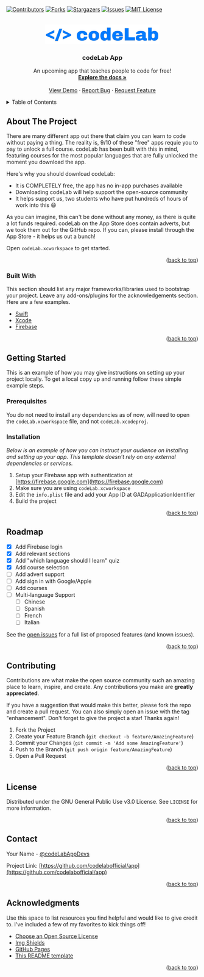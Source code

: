 <div id="top"></div>
<!--
*** Thanks for checking out the Best-README-Template. If you have a suggestion
*** that would make this better, please fork the repo and create a pull request
*** or simply open an issue with the tag "enhancement".
*** Don't forget to give the project a star!
*** Thanks again! Now go create something AMAZING! :D
-->



<!-- PROJECT SHIELDS -->
<!--
*** I'm using markdown "reference style" links for readability.
*** Reference links are enclosed in brackets [ ] instead of parentheses ( ).
*** See the bottom of this document for the declaration of the reference variables
*** for contributors-url, forks-url, etc. This is an optional, concise syntax you may use.
*** https://www.markdownguide.org/basic-syntax/#reference-style-links
-->
[![Contributors][contributors-shield]][contributors-url]
[![Forks][forks-shield]][forks-url]
[![Stargazers][stars-shield]][stars-url]
[![Issues][issues-shield]][issues-url]
[![MIT License][license-shield]][license-url]



<!-- PROJECT LOGO -->
<br />
<div align="center">
  <a href="https://github.com/codelabofficial/app">
    <img src="logo-nobk.png" alt="Logo" width="300" height="51">
  </a>

  <h3 align="center">codeLab App</h3>

  <p align="center">
    An upcoming app that teaches people to code for free!
    <br />
    <a href="https://github.com/codelaboffical/app"><strong>Explore the docs »</strong></a>
    <br />
    <br />
    <a href="https://codelabapp.uk">View Demo</a>
    ·
    <a href="https://codelabapp.uk">Report Bug</a>
    ·
    <a href="https://codelabapp.uk">Request Feature</a>
  </p>
</div>



<!-- TABLE OF CONTENTS -->
<details>
  <summary>Table of Contents</summary>
  <ol>
    <li>
      <a href="#about-the-project">About The Project</a>
      <ul>
        <li><a href="#built-with">Built With</a></li>
      </ul>
    </li>
    <li>
      <a href="#getting-started">Getting Started</a>
      <ul>
        <li><a href="#prerequisites">Prerequisites</a></li>
        <li><a href="#installation">Installation</a></li>
      </ul>
    </li>
    <li><a href="#usage">Usage</a></li>
    <li><a href="#roadmap">Roadmap</a></li>
    <li><a href="#contributing">Contributing</a></li>
    <li><a href="#license">License</a></li>
    <li><a href="#contact">Contact</a></li>
    <li><a href="#acknowledgments">Acknowledgments</a></li>
  </ol>
</details>



<!-- ABOUT THE PROJECT -->
## About The Project

There are many different app out there that claim you can learn to code without paying a thing. The reality is, 9/10 of these "free" apps requie you to pay to unlock a full course. codeLab has been built with this in mind, featuring courses for the most popular languages that are fully unlocked the moment you download the app.

Here's why you should download codeLab:
* It is COMPLETELY free, the app has no in-app purchases available
* Downloading codeLab will help support the open-source community
* It helps support us, two students who have put hundreds of hours of work into this :smile:

As you can imagine, this can't be done without any money, as there is quite a lot funds required. codeLab on the App Store does contain adverts, but we took them out for the GitHub repo. If you can, please install through the App Store - it helps us out a bunch!

Open `codeLab.xcworkspace` to get started.

<p align="right">(<a href="#top">back to top</a>)</p>



### Built With

This section should list any major frameworks/libraries used to bootstrap your project. Leave any add-ons/plugins for the acknowledgements section. Here are a few examples.

* [Swift](https://swift.org/)
* [Xcode](https://developer.apple.com/xcode/)
* [Firebase](https://firebase.google.com/)

<p align="right">(<a href="#top">back to top</a>)</p>



<!-- GETTING STARTED -->
## Getting Started

This is an example of how you may give instructions on setting up your project locally.
To get a local copy up and running follow these simple example steps.

### Prerequisites

You do not need to install any dependencies as of now, will need to open the `codeLab.xcworkspace` file, and not `codeLab.xcodeproj`.

### Installation

_Below is an example of how you can instruct your audience on installing and setting up your app. This template doesn't rely on any external dependencies or services._

1. Setup your Firebase app with authentication at [https://firebase.google.com](https://firebase.google.com)
2. Make sure you are using `codeLab.xcworkspace`
3. Edit the `info.plist` file and add your App ID at GADApplicationIdentifier
4. Build the project

<p align="right">(<a href="#top">back to top</a>)</p>

<!-- ROADMAP -->
## Roadmap

- [x] Add Firebase login
- [x] Add relevant sections
- [x] Add "which language should I learn" quiz
- [x] Add course selection
- [ ] Add advert support
- [ ] Add sign in with Google/Apple
- [ ] Add courses
- [ ] Multi-language Support
    - [ ] Chinese
    - [ ] Spanish
    - [ ] French
    - [ ] Italian

See the [open issues](https://github.com/codelabofficial/app/issues) for a full list of proposed features (and known issues).

<p align="right">(<a href="#top">back to top</a>)</p>



<!-- CONTRIBUTING -->
## Contributing

Contributions are what make the open source community such an amazing place to learn, inspire, and create. Any contributions you make are **greatly appreciated**.

If you have a suggestion that would make this better, please fork the repo and create a pull request. You can also simply open an issue with the tag "enhancement".
Don't forget to give the project a star! Thanks again!

1. Fork the Project
2. Create your Feature Branch (`git checkout -b feature/AmazingFeature`)
3. Commit your Changes (`git commit -m 'Add some AmazingFeature'`)
4. Push to the Branch (`git push origin feature/AmazingFeature`)
5. Open a Pull Request

<p align="right">(<a href="#top">back to top</a>)</p>



<!-- LICENSE -->
## License

Distributed under the GNU General Public Use v3.0 License. See `LICENSE` for more information.

<p align="right">(<a href="#top">back to top</a>)</p>



<!-- CONTACT -->
## Contact

Your Name - [@codeLabAppDevs](https://twitter.com/codeLabAppDevs)

Project Link: [https://github.com/codelabofficial/app](https://github.com/codelabofficial/app)

<p align="right">(<a href="#top">back to top</a>)</p>



<!-- ACKNOWLEDGMENTS -->
## Acknowledgments

Use this space to list resources you find helpful and would like to give credit to. I've included a few of my favorites to kick things off!

* [Choose an Open Source License](https://choosealicense.com)
* [Img Shields](https://shields.io)
* [GitHub Pages](https://pages.github.com)
* [This README template](https://github.com/othneildrew/Best-README-Template)

<p align="right">(<a href="#top">back to top</a>)</p>



<!-- MARKDOWN LINKS & IMAGES -->
<!-- https://www.markdownguide.org/basic-syntax/#reference-style-links -->
[contributors-shield]: https://img.shields.io/github/contributors/codelabofficial/app.svg?style=for-the-badge
[contributors-url]: https://github.com/codelabofficial/app/graphs/contributors
[forks-shield]: https://img.shields.io/github/forks/codelabofficial/app.svg?style=for-the-badge
[forks-url]: https://github.com/codelabofficial/app/network/members
[stars-shield]: https://img.shields.io/github/stars/codelabofficial/app.svg?style=for-the-badge
[stars-url]: https://github.com/codelabofficial/app/stargazers
[issues-shield]: https://img.shields.io/github/issues/codelabofficial/app.svg?style=for-the-badge
[issues-url]: https://github.com/codelabofficial/app/issues
[license-shield]: https://img.shields.io/github/license/codelabofficial/app.svg?style=for-the-badge
[license-url]: https://github.com/codelabofficial/app/blob/main/LICENSE
[linkedin-shield]: https://img.shields.io/badge/-LinkedIn-black.svg?style=for-the-badge&logo=linkedin&colorB=555
[linkedin-url]: https://linkedin.com/in/othneildrew
[product-screenshot]: images/screenshot.png
